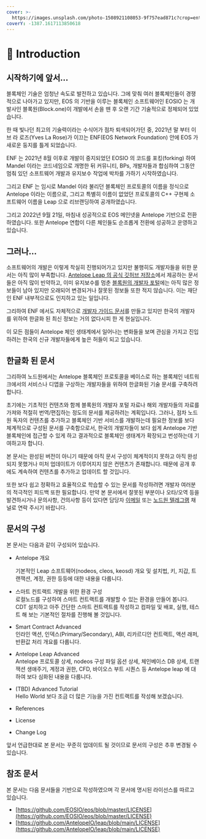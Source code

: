 ```yaml
---
cover: >-
  https://images.unsplash.com/photo-1508921108053-9f757ead871c?crop=entropy&cs=tinysrgb&fm=jpg&ixid=MnwxOTcwMjR8MHwxfHNlYXJjaHwxfHxjJTJCJTJCfGVufDB8fHx8MTY2MzY4MjA2NQ&ixlib=rb-1.2.1&q=80
coverY: -1387.1617113850618
---
```


# 📝 Introduction

## 시작하기에 앞서...

블록체인 기술은 엄청난 속도로 발전하고 있습니다. 그에 맞춰 여러 블록체인들이 경쟁적으로 나아가고 있지만, EOS 의 기반을 이루는 블록체인 소프트웨어인 EOSIO 는 개발사인 블록원(Block.one)이 개발에서 손을 뗀 후 오랜 기간 기술적으로 정체되어 있었습니다.

한 때 빛나던 최고의 기술력이라는 수식어가 점차 퇴색되어가던 중, 2021년 말 부터 이브 라 로즈(Yves La Rose)가 이끄는 ENF(EOS Network Foundation) 안에 EOS 가 새로운 둥지를 틀게 되었습니다.

ENF 는 2021년 8월 이후로 개발이 중지되었던 EOSIO 의 코드를 포킹(forking) 하여 Mandel 이라는 코드네임으로 개명한 뒤 커뮤니티, BPs, 개발자들과 합심하여 그동안 멈춰 있던 소프트웨어 개발과 유지보수 작업에 박차를 가하기 시작하였습니다.

그리고 ENF 는 임시로 Mandel 이라 불리던 블록체인 프로토콜의 이름을 정식으로 Antelope 이라는 이름으로, 그리고 특별히 이름이 없었던 프로토콜의 C++ 구현체 소프트웨어 이름을 Leap 으로 리브랜딩하여 공개하였습니다.

그리고 2022년 9월 21일, 마침내 성공적으로 EOS 메인넷을 Antelope 기반으로 전환하였습니다. 또한 Antelope 연합이 다른 체인들도 순조롭게 전환에 성공하고 운영하고 있습니다.

## 그러나...

소프트웨어의 개발은 이렇게 착실히 진행되어가고 있지만 불행히도 개발자들을 위한 문서는 아직 많이 부족합니다. [Antelope Leap 의 공식 깃허브 저장소](https://github.com/AntelopeIO/leap)에서 제공하는 문서들은 아직 많이 빈약하고, 이미 유지보수를 멈춘 [블록원의 개발자 포털](https://developers.eos.io/)에는 아직 많은 정보들이 남아 있지만 오래되어 변경되거나 잘못된 정보들 또한 적지 않습니다. 이는 재단인 ENF 내부적으로도 인지하고 있는 일입니다.

그리하여 ENF 에서도 자체적으로 [개발자 가이드 문서](http://docs.eosnetwork.com/)를 만들고 있지만 한국의 개발자를 위하여 한글화 된 최신 정보는 거의 없다시피 한 게 현실입니다.

이 모든 점들이 Antelope 체인 생태계에서 일어나는 변화들을 보며 관심을 가지고 진입하려는 한국의 신규 개발자들에게 높은 허들이 되고 있습니다.

## 한글화 된 문서

그리하여 노드원에서는 Antelope 블록체인 프로토콜을 베이스로 하는 블록체인 네트워크에서의 서비스나 디앱을 구상하는 개발자들을 위하여 한글화된 기술 문서를 구축하려 합니다.

초기에는 기초적인 컨텐츠와 함께 블록원의 개발자 포털 자료나 해외 개발자들의 자료를 가져와 적절히 번역/편집하는 정도의 문서를 제공하려는 계획입니다. 그러나, 점차 노드원 독자의 컨텐츠를 추가하고 블록체인 기반 서비스를 개발하는데 필요한 정보를 보다 체계적으로 구성된 문서를 구축함으로서, 한국의 개발자들이 보다 쉽게 Antelope 기반 블록체인에 접근할 수 있게 하고 결과적으로 블록체인 생태계가 확장되고 번성하는데 기여하고자 합니다.

본 문서는 완성된 버전이 아니기 때문에 아직 문서 구성이 체계적이지 못하고 아직 완성되지 못했거나 미처 업데이트가 이루어지지 않은 컨텐츠가 존재합니다. 때문에 공개 후에도 계속하여 컨텐츠를 추가하고 업데이트 할 것입니다.

또한 보다 쉽고 정확하고 효율적으로 학습할 수 있는 문서를 작성하려면 개발자 여러분의 적극적인 피드백 또한 필요합니다. 만약 본 문서에서 잘못된 부분이나 오타/오역 등을 발견하시거나 문의사항, 건의사항 등이 있다면 담당자 [이메일](mailto:junhank@nodeone.io) 또는 [노드원 텔레그램](https://t.me/nodeone\_group) 채널로 연락 주시기 바랍니다.

## 문서의 구성

본 문서는 다음과 같이 구성되어 있습니다.

*   Antelope 개요

    기본적인 Leap 소프트웨어(nodeos, cleos, keosd) 개요 및 설치법, 키, 지갑, 트랜잭션, 계정, 권한 등등에 대한 내용을 다룹니다.
* 스마트 컨트랙트 개발을 위한 환경 구성\
  로컬노드를 구성하여 스마트 컨트랙트를 개발할 수 있는 환경을 만들어 봅니다. CDT 설치하고 아주 간단한 스마트 컨트랙트를 작성하고 컴파일 및 배포, 실행, 테스트 해 보는 기본적인 절차를 진행해 볼 것입니다.
* Smart Contract Advanced\
  인라인 액션, 인덱스(Primary/Secondary), ABI, 리카르디안 컨트랙트, 액션 래퍼, 반환값 처리 개요를 다룹니다.
* Antelope Leap Advanced\
  Antelope 프로토콜 상세, nodeos 구성 파일 옵션 상세, 체인베이스 DB 상세, 트랜잭션 생애주기, 계정과 권한, CFD, 바이오스 부트 시퀀스 등 Antelope leap 에 대하여 보다 심화된 내용을 다룹니다.
* (TBD) Advanced Tutorial\
  Hello World 보다 조금 더 많은 기능을 가진 컨트랙트를 작성해 보겠습니다.
* References
* License
* Change Log

앞서 언급한대로 본 문서는 꾸준히 업데이트 될 것이므로 문서의 구성은 추후 변경될 수 있습니다.

## 참조 문서

본 문서는 다음 문서들을 기반으로 작성하였으며 각 문서에 명시된 라이선스를 따르고 있습니다.

* [https://github.com/EOSIO/eos/blob/master/LICENSE](https://github.com/EOSIO/eos/blob/master/LICENSE)
* [https://github.com/AntelopeIO/leap/blob/main/LICENSE](https://github.com/AntelopeIO/leap/blob/main/LICENSE)
